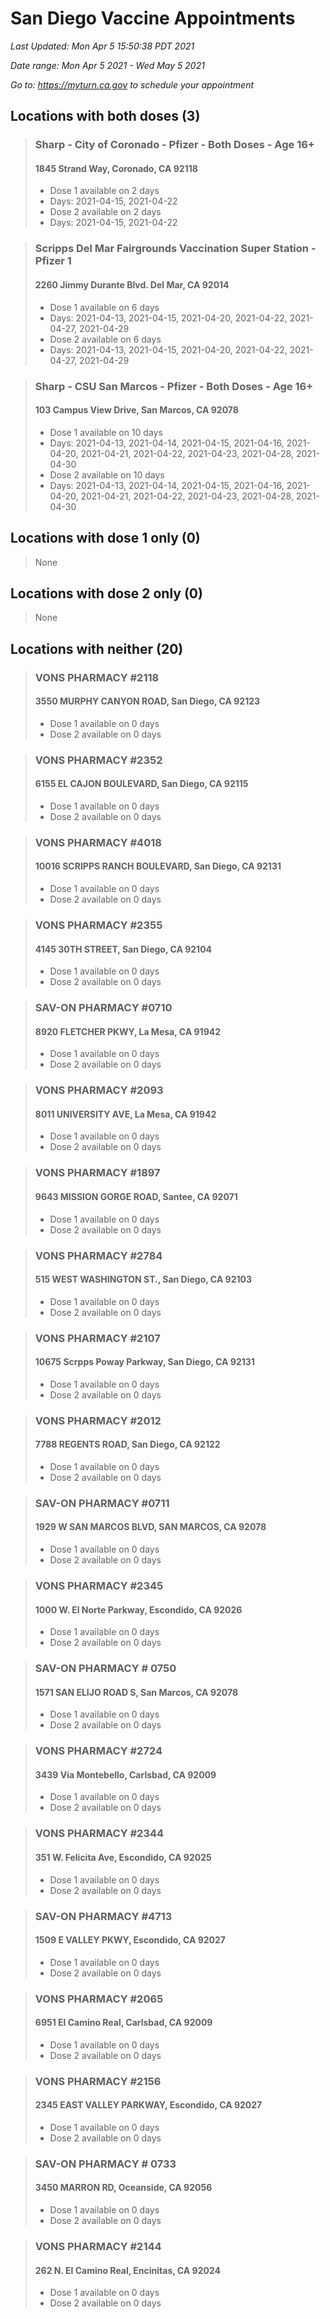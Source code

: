 # San Diego Vaccine Appointments
*Last Updated: Mon Apr 5 15:50:38 PDT 2021*

*Date range: Mon Apr 5 2021 - Wed May 5 2021*

*Go to: <https://myturn.ca.gov> to schedule your appointment*


## Locations with both doses (3)

>### Sharp - City of Coronado - Pfizer - Both Doses - Age 16+
>#### 1845 Strand Way, Coronado, CA 92118
>- Dose 1 available on 2 days
>  - Days: 2021-04-15, 2021-04-22
>- Dose 2 available on 2 days
>  - Days: 2021-04-15, 2021-04-22

>### Scripps Del Mar Fairgrounds Vaccination Super Station - Pfizer 1
>#### 2260 Jimmy Durante Blvd. Del Mar, CA 92014
>- Dose 1 available on 6 days
>  - Days: 2021-04-13, 2021-04-15, 2021-04-20, 2021-04-22, 2021-04-27, 2021-04-29
>- Dose 2 available on 6 days
>  - Days: 2021-04-13, 2021-04-15, 2021-04-20, 2021-04-22, 2021-04-27, 2021-04-29

>### Sharp - CSU San Marcos - Pfizer - Both Doses - Age 16+
>#### 103 Campus View Drive, San Marcos, CA 92078
>- Dose 1 available on 10 days
>  - Days: 2021-04-13, 2021-04-14, 2021-04-15, 2021-04-16, 2021-04-20, 2021-04-21, 2021-04-22, 2021-04-23, 2021-04-28, 2021-04-30
>- Dose 2 available on 10 days
>  - Days: 2021-04-13, 2021-04-14, 2021-04-15, 2021-04-16, 2021-04-20, 2021-04-21, 2021-04-22, 2021-04-23, 2021-04-28, 2021-04-30

## Locations with dose 1 only (0)

>None

## Locations with dose 2 only (0)

>None

## Locations with neither (20)

>### VONS PHARMACY #2118
>#### 3550 MURPHY CANYON ROAD, San Diego, CA 92123
>- Dose 1 available on 0 days
>- Dose 2 available on 0 days

>### VONS PHARMACY #2352
>#### 6155 EL CAJON BOULEVARD, San Diego, CA 92115
>- Dose 1 available on 0 days
>- Dose 2 available on 0 days

>### VONS PHARMACY #4018
>#### 10016 SCRIPPS RANCH BOULEVARD, San Diego, CA 92131
>- Dose 1 available on 0 days
>- Dose 2 available on 0 days

>### VONS PHARMACY #2355
>#### 4145 30TH STREET, San Diego, CA 92104
>- Dose 1 available on 0 days
>- Dose 2 available on 0 days

>### SAV-ON PHARMACY #0710
>#### 8920 FLETCHER PKWY, La Mesa, CA 91942
>- Dose 1 available on 0 days
>- Dose 2 available on 0 days

>### VONS PHARMACY #2093
>#### 8011 UNIVERSITY AVE, La Mesa, CA 91942
>- Dose 1 available on 0 days
>- Dose 2 available on 0 days

>### VONS PHARMACY #1897
>#### 9643 MISSION GORGE ROAD, Santee, CA 92071
>- Dose 1 available on 0 days
>- Dose 2 available on 0 days

>### VONS PHARMACY #2784
>#### 515 WEST WASHINGTON ST., San Diego, CA 92103
>- Dose 1 available on 0 days
>- Dose 2 available on 0 days

>### VONS PHARMACY #2107
>#### 10675 Scrpps Poway Parkway, San Diego, CA 92131
>- Dose 1 available on 0 days
>- Dose 2 available on 0 days

>### VONS PHARMACY #2012
>#### 7788 REGENTS ROAD, San Diego, CA 92122
>- Dose 1 available on 0 days
>- Dose 2 available on 0 days

>### SAV-ON PHARMACY #0711
>#### 1929 W SAN MARCOS BLVD, SAN MARCOS, CA 92078
>- Dose 1 available on 0 days
>- Dose 2 available on 0 days

>### VONS PHARMACY #2345
>#### 1000 W. El Norte Parkway, Escondido, CA 92026
>- Dose 1 available on 0 days
>- Dose 2 available on 0 days

>### SAV-ON PHARMACY # 0750
>#### 1571 SAN ELIJO ROAD S, San Marcos, CA 92078
>- Dose 1 available on 0 days
>- Dose 2 available on 0 days

>### VONS PHARMACY #2724
>#### 3439 Via Montebello, Carlsbad, CA 92009
>- Dose 1 available on 0 days
>- Dose 2 available on 0 days

>### VONS PHARMACY #2344
>#### 351 W. Felicita Ave, Escondido, CA 92025
>- Dose 1 available on 0 days
>- Dose 2 available on 0 days

>### SAV-ON PHARMACY #4713
>#### 1509 E VALLEY PKWY, Escondido, CA 92027
>- Dose 1 available on 0 days
>- Dose 2 available on 0 days

>### VONS PHARMACY #2065
>#### 6951 El Camino Real, Carlsbad, CA 92009
>- Dose 1 available on 0 days
>- Dose 2 available on 0 days

>### VONS PHARMACY #2156
>#### 2345 EAST VALLEY PARKWAY, Escondido, CA 92027
>- Dose 1 available on 0 days
>- Dose 2 available on 0 days

>### SAV-ON PHARMACY # 0733
>#### 3450 MARRON RD, Oceanside, CA 92056
>- Dose 1 available on 0 days
>- Dose 2 available on 0 days

>### VONS PHARMACY #2144
>#### 262 N. El Camino Real, Encinitas, CA 92024
>- Dose 1 available on 0 days
>- Dose 2 available on 0 days

